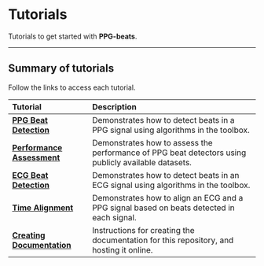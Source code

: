 # Tutorials

Tutorials to get started with **PPG-beats**.

---

## Summary of tutorials

Follow the links to access each tutorial.

 Tutorial | Description 
 :--- | :--- 
 **[PPG Beat Detection](../ppg_beat_detection)** | Demonstrates how to detect beats in a PPG signal using algorithms in the toolbox.
 **[Performance Assessment](../performance_assessment)** | Demonstrates how to assess the performance of PPG beat detectors using publicly available datasets.
 **[ECG Beat Detection](../ecg_beat_detection)** | Demonstrates how to detect beats in an ECG signal using algorithms in the toolbox.
 **[Time Alignment](../time_alignment)** | Demonstrates how to align an ECG and a PPG signal based on beats detected in each signal.
  **[Creating Documentation](../creating_docs)** | Instructions for creating the documentation for this repository, and hosting it online.